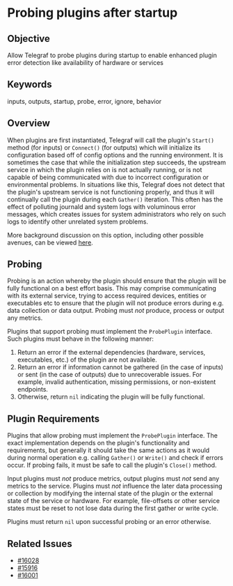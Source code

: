 # Probing plugins after startup

## Objective

Allow Telegraf to probe plugins during startup to enable enhanced plugin error
detection like availability of hardware or services

## Keywords

inputs, outputs, startup, probe, error, ignore, behavior

## Overview

When plugins are first instantiated, Telegraf will call the plugin's `Start()`
method (for inputs) or `Connect()` (for outputs) which will initialize its
configuration based off of config options and the running environment. It is
sometimes the case that while the initialization step succeeds, the upstream
service in which the plugin relies on is not actually running, or is not capable
of being communicated with due to incorrect configuration or environmental
problems. In situations like this, Telegraf does not detect that the plugin's
upstream service is not functioning properly, and thus it will continually call
the plugin during each `Gather()` iteration. This often has the effect of
polluting journald and system logs with voluminous error messages, which creates
issues for system administrators who rely on such logs to identify other
unrelated system problems.

More background discussion on this option, including other possible avenues, can
be viewed [here](https://github.com/influxdata/telegraf/issues/16028).

## Probing

Probing is an action whereby the plugin should ensure that the plugin will be
fully functional on a best effort basis. This may comprise communicating with
its external service, trying to access required devices, entities or executables
etc to ensure that the plugin will not produce errors during e.g. data collection
or data output. Probing must *not* produce, process or output any metrics.

Plugins that support probing must implement the `ProbePlugin` interface. Such
plugins must behave in the following manner:

1. Return an error if the external dependencies (hardware, services,
executables, etc.) of the plugin are not available.
2. Return an error if information cannot be gathered (in the case of inputs) or
sent (in the case of outputs) due to unrecoverable issues. For example, invalid
authentication, missing permissions, or non-existent endpoints.
3. Otherwise, return `nil` indicating the plugin will be fully functional.

## Plugin Requirements

Plugins that allow probing must implement the `ProbePlugin` interface. The
exact implementation depends on the plugin's functionality and requirements,
but generally it should take the same actions as it would during normal operation
e.g. calling `Gather()` or `Write()` and check if errors occur. If probing fails,
it must be safe to call the plugin's `Close()` method.

Input plugins must *not* produce metrics, output plugins must *not* send any
metrics to the service. Plugins must *not* influence the later data processing or
collection by modifying the internal state of the plugin or the external state of the
service or hardware. For example, file-offsets or other service states must be
reset to not lose data during the first gather or write cycle.

Plugins must return `nil` upon successful probing or an error otherwise.

## Related Issues

- [#16028](https://github.com/influxdata/telegraf/issues/16028)
- [#15916](https://github.com/influxdata/telegraf/pull/15916)
- [#16001](https://github.com/influxdata/telegraf/pull/16001)
